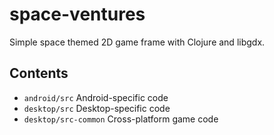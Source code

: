 # space-ventures

Simple space themed 2D game frame with Clojure and libgdx.

## Contents

* `android/src` Android-specific code
* `desktop/src` Desktop-specific code
* `desktop/src-common` Cross-platform game code

